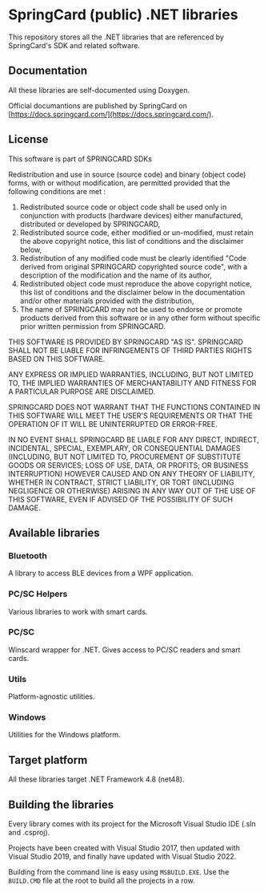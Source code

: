 # SpringCard (public) .NET libraries

This repository stores all the .NET libraries that are referenced by SpringCard's SDK and related software.

## Documentation

All these libraries are self-documented using Doxygen.

Official documantions are published by SpringCard on [https://docs.springcard.com/](https://docs.springcard.com/).

## License

This software is part of SPRINGCARD SDKs

Redistribution and use in source (source code) and binary (object code) forms, with or without modification, are permitted provided that the following conditions are met :

1. Redistributed source code or object code shall be used only in conjunction with products (hardware devices) either manufactured, distributed or developed by SPRINGCARD,
2. Redistributed source code, either modified or un-modified, must retain the above copyright notice, this list of conditions and the disclaimer below,
3. Redistribution of any modified code must be clearly identified "Code derived from original SPRINGCARD copyrighted source code", with a description of the modification and the name of its author,
4. Redistributed object code must reproduce the above copyright notice, this list of conditions and the disclaimer below in the documentation and/or other materials provided with the distribution,
5. The name of SPRINGCARD may not be used to endorse or promote products derived from this software or in any other form without specific prior written permission from SPRINGCARD.

THIS SOFTWARE IS PROVIDED BY SPRINGCARD "AS IS". SPRINGCARD SHALL NOT BE LIABLE FOR INFRINGEMENTS OF THIRD PARTIES RIGHTS BASED ON THIS SOFTWARE.

ANY EXPRESS OR IMPLIED WARRANTIES, INCLUDING, BUT NOT LIMITED TO, THE IMPLIED WARRANTIES OF MERCHANTABILITY AND FITNESS FOR A PARTICULAR PURPOSE ARE DISCLAIMED.

SPRINGCARD DOES NOT WARRANT THAT THE FUNCTIONS CONTAINED IN THIS SOFTWARE WILL MEET THE USER'S REQUIREMENTS OR THAT THE OPERATION OF IT WILL BE UNINTERRUPTED OR ERROR-FREE.

IN NO EVENT SHALL SPRINGCARD BE LIABLE FOR ANY DIRECT, INDIRECT, INCIDENTAL, SPECIAL, EXEMPLARY, OR CONSEQUENTIAL DAMAGES (INCLUDING, BUT NOT LIMITED TO, PROCUREMENT OF SUBSTITUTE GOODS OR SERVICES; LOSS OF USE, DATA, OR PROFITS; OR BUSINESS INTERRUPTION) HOWEVER CAUSED AND ON ANY THEORY OF LIABILITY, WHETHER IN CONTRACT, STRICT LIABILITY, OR TORT (INCLUDING NEGLIGENCE OR OTHERWISE) ARISING IN ANY WAY OUT OF THE USE OF THIS SOFTWARE, EVEN IF ADVISED OF THE POSSIBILITY OF SUCH DAMAGE.

## Available libraries

### Bluetooth

A library to access BLE devices from a WPF application.

### PC/SC Helpers

Various libraries to work with smart cards.

### PC/SC

Winscard wrapper for .NET. Gives access to PC/SC readers and smart cards. 

### Utils

Platform-agnostic utilities.

### Windows

Utilities for the Windows platform.

## Target platform

All these libraries target .NET Framework 4.8 (net48).

## Building the libraries

Every library comes with its project for the Microsoft Visual Studio IDE (.sln and .csproj).

Projects have been created with Visual Studio 2017, then updated with Visual Studio 2019, and finally have updated with Visual Studio 2022.

Building from the command line is easy using `MSBUILD.EXE`. Use the `BUILD.CMD` file at the root to build all the projects in a row.

